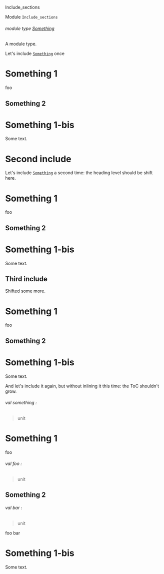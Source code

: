 Include_sections

Module `Include_sections`

<a id="module-type-Something"></a>

###### module type [Something](Include_sections.module-type-Something.md)

A module type.

Let's include [`Something`](Include_sections.module-type-Something.md) once

# Something 1

foo

## Something 2

# Something 1-bis

Some text.

# Second include

Let's include [`Something`](Include_sections.module-type-Something.md) a second time: the heading level should be shift here.

# Something 1

foo

## Something 2

# Something 1-bis

Some text.

## Third include

Shifted some more.

# Something 1

foo

## Something 2

# Something 1-bis

Some text.

And let's include it again, but without inlining it this time: the ToC shouldn't grow.

<a id="val-something"></a>

###### val something :

> unit

# Something 1

foo

<a id="val-foo"></a>

###### val foo :

> unit

## Something 2

<a id="val-bar"></a>

###### val bar :

> unit

foo bar

# Something 1-bis

Some text.
